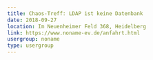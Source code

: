 ```yaml
---
title: Chaos-Treff: LDAP ist keine Datenbank
date: 2018-09-27
location: Im Neuenheimer Feld 368, Heidelberg
link: https://www.noname-ev.de/anfahrt.html
usergroup: noname
type: usergroup
---
```

